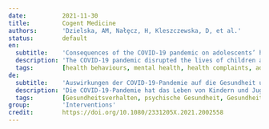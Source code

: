 ```yaml
---
date:          2021-11-30
title:         Cogent Medicine
authors:       'Dzielska, AM, Nałȩcz, H, Kleszczewska, D, et al.'
status:        default
en:
  subtitle:    'Consequences of the COVID-19 pandemic on adolescents’ health and health behaviour'
  description: 'The COVID-19 pandemic disrupted the lives of children and adolescents by invading their families, peer groups and school, worsening their prospects and causing anxiety about the future. Due to the threat of COVDI-19, restrictions were imposed worldwide, forcing changes in daily life, social interactions, education and work. There is no doubt that these strict restrictions have contributed immensely to reducing the risk of SARS-CoV-2 virus spread, but at the same time had significantly affected the health of young people in all its dimensions. The main aim of this study is to present changes in health and health behaviours between 2018 and 2021. Data from the Youth and COVID-19 survey conducted in the first quarter of 2021 by the Institute of Mother and Child in Warsaw among adolescents aged 11-17 years (n=1571) as well as data from the Health Behaviour in School-aged Children (HBSC) according to the 2018 survey conducted in the same age groups (n=7701) were analysed. So were analysed indicators of physical development, mental health, subjective complaints and health behaviour. The prevalence of the aforementioned indicators was compared between 2018 and 2021, overall, by gender and age using chi2 test. A significant increase was observed in the percentage of overweight and obese adolescents (according to WHO criteria) evident in the older age groups (15 and 17 years) and the percentage of underweight boys;an increase in the percentage of adolescents negatively assessing their health and well-being (according to the WHO5 scale-score indicating depressive symptoms) in each age group and both genders;frequently experiencing physical and mental health problems-in both genders such as headache, stomach ache, backache, feeling depressed, nervousness, difficulty in falling asleep and dizziness;only in girls-tiredness;in older adolescents-headache, stomach ache, backache, feeling depressed, irritability, nervousness, difficulty in falling asleep and dizziness;in each age group-feeling depressed;only in the youngest-tiredness. There was a significant decrease in the percentage of adolescents undertaking moderate-to-intensive physical activity at the recommended level of 60 minutes per day in both genders and each age group. However, there were positive changes in dietary behaviour an increase in the percentage of adolescents eating daily with family in each age group, eating vegetables daily in both sexes and each age group, and a decrease in the percentage of adolescents frequently drinking sugary drinks in both sexes and each age group. Furthermore, no change was observed in the rate of frequent consumption of fruit and vegetables. The adverse effects of the pandemic on health and well-being are progressing rapidly, so urgent action is needed to help mitigate the severe effects of the pandemic and safeguard the future of young people.'
  tags:        [health behaviours, mental health, health complaints, adolescents]
de:
  subtitle:    'Auswirkungen der COVID-19-Pandemie auf die Gesundheit und das Gesundheitsverhalten von Jugendlichen'
  description: 'Die COVID-19-Pandemie hat das Leben von Kindern und Jugendlichen durcheinander gebracht, indem sie in ihre Familien, Gleichaltrigengruppen und die Schule eingedrungen ist, ihre Perspektiven verschlechtert und Zukunftsängste ausgelöst hat. Aufgrund der Bedrohung durch COVDI-19 wurden weltweit Beschränkungen auferlegt, die Veränderungen im täglichen Leben, im sozialen Miteinander, in der Ausbildung und im Beruf erzwangen. Es besteht kein Zweifel, dass diese strengen Beschränkungen in hohem Maße dazu beigetragen haben, das Risiko der Ausbreitung des SARS-CoV-2-Virus zu verringern, gleichzeitig aber auch die Gesundheit junger Menschen in all ihren Dimensionen erheblich beeinträchtigt haben. Das Hauptziel dieser Studie besteht darin, die Veränderungen der Gesundheit und des Gesundheitsverhaltens zwischen 2018 und 2021 darzustellen. Analysiert wurden Daten aus der Jugend- und COVID-19-Erhebung, die im ersten Quartal 2021 vom Institut für Mutter und Kind in Warschau unter Jugendlichen im Alter von 11 bis 17 Jahren (n=1571) durchgeführt wurde, sowie Daten aus dem Gesundheitsverhalten bei Kindern im Schulalter (HBSC) nach der Erhebung von 2018 in denselben Altersgruppen (n=7701). So wurden Indikatoren zur körperlichen Entwicklung, zur psychischen Gesundheit, zu subjektiven Beschwerden und zum Gesundheitsverhalten analysiert. Die Prävalenz der oben genannten Indikatoren wurde zwischen 2018 und 2021 insgesamt, nach Geschlecht und Alter mit Hilfe des chi2-Tests verglichen. Es wurde ein signifikanter Anstieg des Prozentsatzes übergewichtiger und fettleibiger Jugendlicher (nach WHO-Kriterien) in den älteren Altersgruppen (15 und 17 Jahre) und des Prozentsatzes untergewichtiger Jungen beobachtet; ein Anstieg des Prozentsatzes Jugendlicher, die ihre Gesundheit und ihr Wohlbefinden negativ bewerten (nach dem WHO5-Skalenwert, der depressive Symptome anzeigt) in jeder Altersgruppe und bei beiden Geschlechtern; häufiges Auftreten von körperlichen und psychischen Gesundheitsproblemen - bei beiden Geschlechtern - wie Kopf-, Magen- und Rückenschmerzen, Niedergeschlagenheit, Nervosität, Einschlafprobleme und Schwindel; nur bei Mädchen - Müdigkeit; bei älteren Jugendlichen - Kopf-, Magen- und Rückenschmerzen, Niedergeschlagenheit, Reizbarkeit, Nervosität, Einschlafprobleme und Schwindel; in jeder Altersgruppe - Niedergeschlagenheit; nur bei den Jüngsten - Müdigkeit. Der Prozentsatz der Jugendlichen, die sich täglich 60 Minuten mäßig bis intensiv körperlich betätigen, ist bei beiden Geschlechtern und in jeder Altersgruppe deutlich zurückgegangen. Dagegen gab es positive Veränderungen im Ernährungsverhalten: Der Prozentsatz der Jugendlichen, die täglich mit der Familie essen, stieg in jeder Altersgruppe, der Prozentsatz der Jugendlichen, die täglich Gemüse essen, nahm bei beiden Geschlechtern und in jeder Altersgruppe zu, und der Prozentsatz der Jugendlichen, die häufig zuckerhaltige Getränke trinken, ging bei beiden Geschlechtern und in jeder Altersgruppe zurück. Darüber hinaus wurde keine Veränderung bei der Häufigkeit des Verzehrs von Obst und Gemüse festgestellt. Die negativen Auswirkungen der Pandemie auf die Gesundheit und das Wohlbefinden schreiten rasch voran, so dass dringend Maßnahmen ergriffen werden müssen, um die schwerwiegenden Folgen der Pandemie abzumildern und die Zukunft der jungen Menschen zu sichern.' 
  tags:        [Gesundheitsverhalten, psychische Gesundheit, Gesundheitsbeschwerden, Jugendliche]
group:         'Interventions'
credit:        https://doi.org/10.1080/2331205X.2021.2002558
---
```

